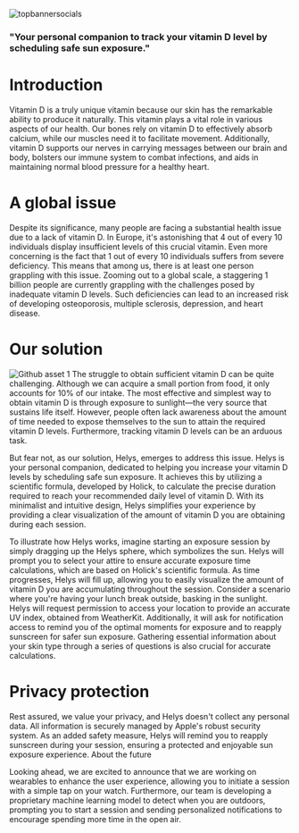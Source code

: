 ![topbannersocials](https://github.com/palant-dev/Helys/assets/113528707/795c98b2-d015-49ba-be5f-2b7f0f9f5b9f)

<h3>"Your personal companion to track your vitamin D level by scheduling safe sun exposure."</h3>

# Introduction
Vitamin D is a truly unique vitamin because our skin has the remarkable ability to produce it naturally. This vitamin plays a vital role in various aspects of our health. Our bones rely on vitamin D to effectively absorb calcium, while our muscles need it to facilitate movement. Additionally, vitamin D supports our nerves in carrying messages between our brain and body, bolsters our immune system to combat infections, and aids in maintaining normal blood pressure for a healthy heart.

# A global issue
Despite its significance, many people are facing a substantial health issue due to a lack of vitamin D. In Europe, it's astonishing that 4 out of every 10 individuals display insufficient levels of this crucial vitamin. Even more concerning is the fact that 1 out of every 10 individuals suffers from severe deficiency. This means that among us, there is at least one person grappling with this issue. Zooming out to a global scale, a staggering 1 billion people are currently grappling with the challenges posed by inadequate vitamin D levels. Such deficiencies can lead to an increased risk of developing osteoporosis, multiple sclerosis, depression, and heart disease.

# Our solution
![Github asset 1](https://github.com/palant-dev/Helys/assets/113528707/855008ff-57dc-441b-82f9-0e106d388d8c)
The struggle to obtain sufficient vitamin D can be quite challenging. Although we can acquire a small portion from food, it only accounts for 10% of our intake. The most effective and simplest way to obtain vitamin D is through exposure to sunlight—the very source that sustains life itself. However, people often lack awareness about the amount of time needed to expose themselves to the sun to attain the required vitamin D levels. Furthermore, tracking vitamin D levels can be an arduous task.

But fear not, as our solution, Helys, emerges to address this issue. Helys is your personal companion, dedicated to helping you increase your vitamin D levels by scheduling safe sun exposure. It achieves this by utilizing a scientific formula, developed by Holick, to calculate the precise duration required to reach your recommended daily level of vitamin D. With its minimalist and intuitive design, Helys simplifies your experience by providing a clear visualization of the amount of vitamin D you are obtaining during each session.

To illustrate how Helys works, imagine starting an exposure session by simply dragging up the Helys sphere, which symbolizes the sun. Helys will prompt you to select your attire to ensure accurate exposure time calculations, which are based on Holick's scientific formula. As time progresses, Helys will fill up, allowing you to easily visualize the amount of vitamin D you are accumulating throughout the session.
Consider a scenario where you're having your lunch break outside, basking in the sunlight. Helys will request permission to access your location to provide an accurate UV index, obtained from WeatherKit. Additionally, it will ask for notification access to remind you of the optimal moments for exposure and to reapply sunscreen for safer sun exposure. Gathering essential information about your skin type through a series of questions is also crucial for accurate calculations.

# Privacy protection
Rest assured, we value your privacy, and Helys doesn't collect any personal data. All information is securely managed by Apple's robust security system. As an added safety measure, Helys will remind you to reapply sunscreen during your session, ensuring a protected and enjoyable sun exposure experience.
About the future

Looking ahead, we are excited to announce that we are working on wearables to enhance the user experience, allowing you to initiate a session with a simple tap on your watch. Furthermore, our team is developing a proprietary machine learning model to detect when you are outdoors, prompting you to start a session and sending personalized notifications to encourage spending more time in the open air.
